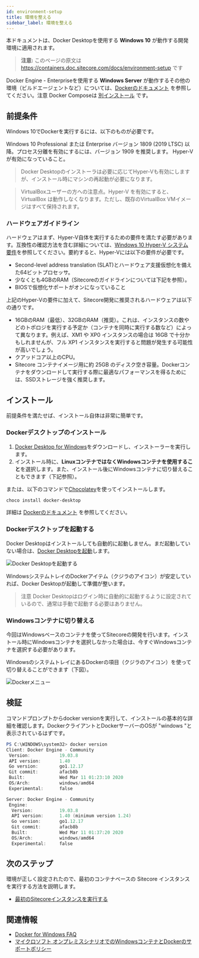 ```yaml
---
id: environment-setup
title: 環境を整える
sidebar_label: 環境を整える
---
```


本ドキュメントは、Docker Desktopを使用する **Windows 10** が動作する開発環境に適用されます。

> **注意:** このページの原文は https://containers.doc.sitecore.com/docs/environment-setup です

Docker Engine - Enterpriseを使用する **Windows Server** が動作するその他の環境（ビルドエージェントなど）については、[Dockerのドキュメント](https://hub.docker.com/editions/enterprise/docker-ee-server-windows) を参照してください。注意 Docker Composeは [別インストール](https://docs.docker.com/compose/install/) です。

## 前提条件

Windows 10でDockerを実行するには、以下のものが必要です。

Windows 10 Professional または Enterprise バージョン 1809 (2019 LTSC) 以降。プロセス分離を有効にするには、バージョン 1909 を推奨します。
Hyper-Vが有効になっていること。

> Docker Desktopのインストーラは必要に応じてHyper-Vも有効にしますが、インストール時にマシンの再起動が必要になります。

> VirtualBoxユーザーの方への注意点。Hyper-V を有効にすると、VirtualBox は動作しなくなります。ただし、既存のVirtualBox VMイメージはすべて保持されます。

### ハードウェアガイドライン

ハードウェアはまず、Hyper-V自体を実行するための要件を満たす必要があります。互換性の確認方法を含む詳細については、[Windows 10 Hyper-V システム要件](https://docs.microsoft.com/ja-jp/virtualization/hyper-v-on-windows/reference/hyper-v-requirements)を参照してください。要約すると、Hyper-Vには以下の要件が必要です。

* Second-level address translation (SLAT)とハードウェア支援仮想化を備えた64ビットプロセッサ。
* 少なくとも4GBのRAM（Sitecoreのガイドラインについては下記を参照）。
* BIOSで仮想化サポートがオンになっていること

上記のHyper-Vの要件に加えて、Sitecore開発に推奨されるハードウェアは以下の通りです。

* 16GBのRAM（最低）、32GBのRAM（推奨）。これは、インスタンスの数やどのトポロジを実行する予定か（コンテナを同時に実行する数など）によって異なります。例えば、XM1 や XP0 インスタンスの場合は 16GB で十分かもしれませんが、フル XP1 インスタンスを実行すると問題が発生する可能性が高いでしょう。
* クアッドコア以上のCPU。
* Sitecore コンテナイメージ用に約 25GB のディスク空き容量。Dockerコンテナをダウンロードして実行する際に最適なパフォーマンスを得るためには、SSDストレージを強く推奨します。

## インストール

前提条件を満たせば、インストール自体は非常に簡単です。

### Dockerデスクトップのインストール

1. [Docker Desktop for Windows](https://hub.docker.com/editions/community/docker-ce-desktop-windows/)をダウンロードし、インストーラーを実行します。
2. インストール時に、**LinuxコンテナではなくWindowsコンテナを使用すること**を選択します。また、インストール後にWindowsコンテナに切り替えることもできます（下記参照）。

または、以下のコマンドで[Chocolatey](https://chocolatey.org/)を使ってインストールします。

```powershell
choco install docker-desktop
```

詳細は [Dockerのドキュメント](https://docs.docker.com/docker-for-windows/install/) を参照してください。

### Dockerデスクトップを起動する

Docker Desktopはインストールしても自動的に起動しません。まだ起動していない場合は、[Docker Desktopを起動](https://docs.docker.com/docker-for-windows/install/#start-docker-desktop)します。

![Docker Desktopを起動する](/docs/Docker-Desktop-App.png "Docker Desktopを起動する")


WindowsシステムトレイのDockerアイテム（クジラのアイコン）が安定していれば、Docker Desktopが起動して準備が整います。

> 注意 Docker Desktopはログイン時に自動的に起動するように設定されているので、通常は手動で起動する必要はありません。

### Windowsコンテナに切り替える

今回はWindowsベースのコンテナを使ってSitecoreの開発を行います。インストール時にWindowsコンテナを選択しなかった場合は、今すぐWindowsコンテナを選択する必要があります。

WindowsのシステムトレイにあるDockerの項目（クジラのアイコン）を使って切り替えることができます（下図）。

![Dockerメニュー](/docs/Docker-Menu.png "Dockerメニュー")

## 検証

コマンドプロンプトからdocker versionを実行して、インストールの基本的な詳細を確認します。DockerクライアントとDockerサーバーのOSが "windows "と表示されているはずです。

```powershell
PS C:\WINDOWS\system32> docker version
Client: Docker Engine - Community
 Version:           19.03.8
 API version:       1.40
 Go version:        go1.12.17
 Git commit:        afacb8b
 Built:             Wed Mar 11 01:23:10 2020
 OS/Arch:           windows/amd64
 Experimental:      false

Server: Docker Engine - Community
 Engine:
  Version:          19.03.8
  API version:      1.40 (minimum version 1.24)
  Go version:       go1.12.17
  Git commit:       afacb8b
  Built:            Wed Mar 11 01:37:20 2020
  OS/Arch:          windows/amd64
  Experimental:     false
```

## 次のステップ

環境が正しく設定されたので、最初のコンテナベースの Sitecore インスタンスを実行する方法を説明します。

* [最初のSitecoreインスタンスを実行する](run-sitecore)

## 関連情報

* [Docker for Windows FAQ](https://docs.docker.com/docker-for-windows/faqs/)
* [マイクロソフト オンプレミスシナリオでのWindowsコンテナとDockerのサポートポリシー](https://support.microsoft.com/en-us/help/4489234/support-policy-for-windows-containers-and-docker-on-premises)
